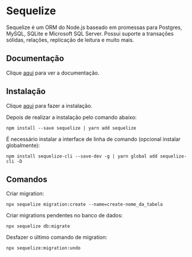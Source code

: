# Sequelize

Sequelize é um ORM do Node.js baseado em promessas para Postgres, MySQL, SQLite e Microsoft SQL Server. Possui suporte a transações sólidas, relações, replicação de leitura e muito mais.

## Documentação

Clique [aqui](https://github.com/sequelize/sequelize) para ver a documentação.

## Instalação

Clique [aqui](https://www.npmjs.com/package/sequelize) para fazer a instalação.

Depois de realizar a instalação pelo comando abaixo:

```
npm install --save sequelize | yarn add sequelize
```

É necessário instalar a interface de linha de comando (opcional instalar globalmente):

```
npm install sequelize-cli --save-dev -g | yarn global add sequelize-cli -D
```

## Comandos

Criar migration:

```
npx sequelize migration:create --name=create-nome_da_tabela
```

Criar migrations pendentes no banco de dados:

```
npx sequelize db:migrate
```

Desfazer o último comando de migration:

```
npx sequelize:migration:undo
```

